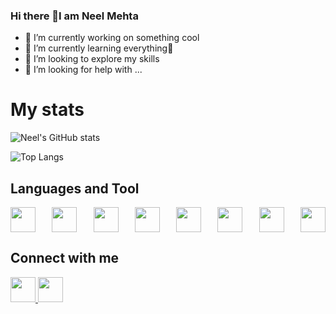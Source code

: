 ### Hi there 👋I am Neel Mehta


- 🔭 I’m currently working on something cool
- 🌱 I’m currently learning everything🤣
- 👯 I’m looking to explore my skills
- 🤔 I’m looking for help with ...
<!-- - ⚡ Fun fact:  -->

# My stats

![Neel's GitHub stats](https://github-readme-stats.vercel.app/api?username=neel0086&show_icons=true&theme=aura)

![Top Langs](https://github-readme-stats.vercel.app/api/top-langs/?username=neel0086&theme=aura)

## Languages and Tool

<p style="display: flex;justify-content: space-between;">
  <img src="https://user-images.githubusercontent.com/83919508/168467228-0559da8c-ba50-4337-849a-9e88a72e0b6d.png" width="40px" height="40px"></img>
  <img src="https://user-images.githubusercontent.com/83919508/168467259-6a5bdc38-36b3-4d9f-8f9a-cabd09c7d710.png" width="40px" height="40px"></img>
  <img src="https://user-images.githubusercontent.com/83919508/168467339-23ecf2be-66d0-4bd3-a521-9e4d0fb696ad.png" width="40px" height="40px"></img>
  <img src="https://user-images.githubusercontent.com/83919508/168467360-aa57a79c-2d41-4349-a071-e85168809f3a.png" width="40px" height="40px"></img>
  <img src="https://user-images.githubusercontent.com/83919508/168467380-4aab168a-215b-4a1c-871e-dbb447f02078.png" width="40px" height="40px"></img>
  <img src="https://user-images.githubusercontent.com/83919508/168467400-298dd827-0c7c-403a-974f-b652a5f1dd27.png" width="40px" height="40px"></img>
  <img src="https://user-images.githubusercontent.com/83919508/168467435-41d873f4-8d98-446b-a81b-8deab869361b.png" width="40px" height="40px"></img>
  <img src="https://user-images.githubusercontent.com/83919508/168467512-ac54a71a-f4d8-4324-b3ac-469af08cf826.png" width="40px" height="40px"></img>


  
</p>




## Connect with me


<a href="https://www.instagram.com/neelmehta08/">
  <img src="https://user-images.githubusercontent.com/83919508/168466615-ba5a5f0e-ab25-4733-8e9d-421f6ebf827e.jpg" width="40px" height="40px"></img>
</a>

<a href="https://www.linkedin.com/in/neel-mehta-71857b1bb/">
  <img src="https://user-images.githubusercontent.com/83919508/168466960-ee1ff1fd-4370-4dd9-9011-e89ba2668879.png" width="40px" height="40px"></img>
</a>


